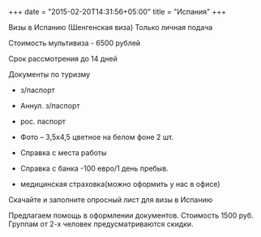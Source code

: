 +++
date = "2015-02-20T14:31:56+05:00"
title = "Испания"
+++

Визы в Испанию (Шенгенская виза)
Только личная подача

Стоимость
мультивиза - 6500 рублей

Срок рассмотрения
до 14 дней

Документы
по туризму
- з/паспорт

- Аннул. з/паспорт

- рос. паспорт

- Фото – 3,5х4,5 цветное на белом фоне 2 шт.

- Справка с места работы

- Справка с банка -100 евро/1 день пребыв.

- медицинская страховка(можно оформить у нас в офисе)

Скачайте и заполните опросный лист для визы в Испанию

Предлагаем помощь в оформлении документов. Стоимость 1500 руб. Группам от 2-х человек предусматриваются скидки.